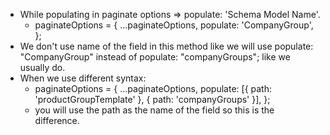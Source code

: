   - While populating in paginate options => populate: 'Schema Model Name'.
    -  paginateOptions = {
          ...paginateOptions,
          populate: 'CompanyGroup',
        }; 
  - We don't use name of the field in this method like we will use populate: "CompanyGroup" instead of populate: "companyGroups"; like we usually do. 
  - When we use different syntax:
      - paginateOptions = {
          ...paginateOptions,
          populate: [{ path: 'productGroupTemplate' }, { path: 'companyGroups' }],
        }; 
      - you will use the path as the name of the field so this is the difference. 
